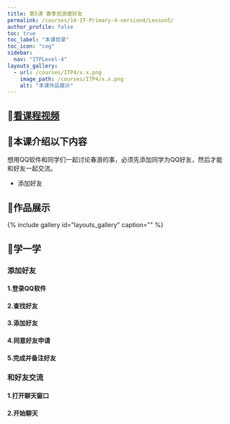 ```yaml
---
title: 第5课 春季郊游邀好友
permalink: /courses/14-IT-Primary-4-version4/Lesson5/
author_profile: false
toc: true
toc_label: "本课目录"
toc_icon: "cog"
sidebar:
  nav: "ITPLevel-4"
layouts_gallery:
  - url: /courses/ITP4/x.x.png
    image_path: /courses/ITP4/x.x.png
    alt: "本课作品展示"
---
```

## :cinema:[看课程视频](http://study.163.com)
## :mega:本课介绍以下内容
想用QQ软件和同学们一起讨论春游的事，必须先添加同学为QQ好友，然后才能和好友一起交流。

- 添加好友

## :rainbow:作品展示
{% include gallery id="layouts_gallery" caption="" %}
## :electric_plug:学一学
### 添加好友
#### 1.登录QQ软件
#### 2.查找好友
#### 3.添加好友
#### 4.同意好友申请
#### 5.完成并备注好友
### 和好友交流
#### 1.打开聊天窗口
#### 2.开始聊天
